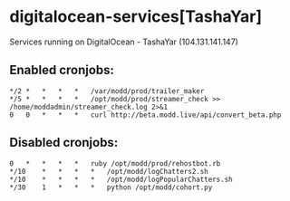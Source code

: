 # digitalocean-services[TashaYar]
Services running on DigitalOcean - TashaYar (104.131.141.147)

## Enabled cronjobs:
    */2	*	*	*	*	/var/modd/prod/trailer_maker
    */5	*	*	*	*	/opt/modd/prod/streamer_check >> /home/moddadmin/streamer_check.log 2>&1
    0	0	*	*	*	curl http://beta.modd.live/api/convert_beta.php

## Disabled cronjobs:
    0	*	*	*	*	ruby /opt/modd/prod/rehostbot.rb
    */10	*	*	*	*	/opt/modd/logChatters2.sh
    */10	*	*	*	*	/opt/modd/logPopularChatters.sh
    */30	1	*	*	*	python /opt/modd/cohort.py
